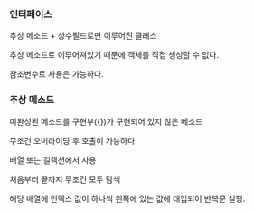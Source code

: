 ### 인터페이스

추상 메소드 + 상수필드로만 이루어진 클래스

추상 메소드로 이루어져있기 때문에 객체를 직접 생성할 수 없다.

참조변수로 사용은 가능하다.
     
### 추상 메소드

미완성된 메소드를 구현부({})가 구현되어 있지 않은 메소드

무조건 오버라이딩 후 호출이 가능하다.

배열 또는 컬렉션에서 사용

처음부터 끝까지 무조건 모두 탐색

해당 배열에 인덱스 값이 하나씩 왼쪽에 있는 값에 대입되어 반복문 실행.

